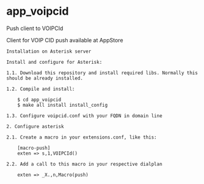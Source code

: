 # app_voipcid
Push client to VOIPCId

Client for VOIP CID push available at AppStore

    Installation on Asterisk server

    Install and configure for Asterisk:

    1.1. Download this repository and install required libs. Normally this should be already installed.

    1.2. Compile and install:

        $ cd app_voipcid
        $ make all install install_config

    1.3. Configure voipcid.conf with your FQDN in domain line

    2. Configure asterisk

    2.1. Create a macro in your extensions.conf, like this:

        [macro-push]
        exten => s,1,VOIPCId()

    2.2. Add a call to this macro in your respective dialplan

        exten => _X.,n,Macro(push)
